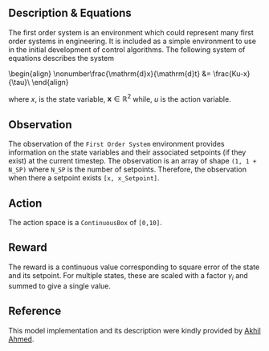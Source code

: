 <script type="text/javascript"
  src="https://cdnjs.cloudflare.com/ajax/libs/mathjax/2.7.0/MathJax.js?config=TeX-AMS_CHTML">
</script>
<script type="text/x-mathjax-config">
  MathJax.Hub.Config({
    tex2jax: {
      inlineMath: [['$','$'], ['\\(','\\)']],
      processEscapes: true},
      jax: ["input/TeX","input/MathML","input/AsciiMath","output/CommonHTML"],
      extensions: ["tex2jax.js","mml2jax.js","asciimath2jax.js","MathMenu.js","MathZoom.js","AssistiveMML.js", "[Contrib]/a11y/accessibility-menu.js"],
      TeX: {
      extensions: ["AMSmath.js","AMSsymbols.js","noErrors.js","noUndefined.js"],
      equationNumbers: {
      autoNumber: "AMS"
      }
    }
  });
</script>


## Description & Equations
The first order system is an environment which could represent many first order systems in engineering. It is included as a simple environment to use in the initial development of control algorithms. The following system of equations describes the system


\begin{align}
  \nonumber\frac{\mathrm{d}x}{\mathrm{d}t} &= \frac{Ku-x}{\tau}\\
\end{align}



where $x$, is the state variable, $\mathbf{x} \in \mathbb{R}^2$ while, $u$ is the action variable.

## Observation
The observation of the `First Order System` environment provides information on the state variables and their associated setpoints (if they exist) at the current timestep. The observation is an array of shape `(1, 1 + N_SP)` where `N_SP` is the number of setpoints. Therefore, the observation when there a setpoint exists
``[x, x_Setpoint]``.

## Action
The action space is a `ContinuousBox` of `[0,10]`.

## Reward

The reward is a continuous value corresponding to square error of the state and its setpoint. For multiple states, these are scaled with a factor $\gamma_i$ and summed to give a single value.

## Reference

This model implementation and its description were kindly provided by [Akhil Ahmed](https://scholar.google.com/citations?user=AS34x7cAAAAJ). 